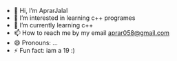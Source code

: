 - 👋 Hi, I’m AprarJalal
- 👀 I’m interested in learning c++ programes
- 🌱 I’m currently learning c++
- 📫 How to reach me by my email aprar058@gmail.com
- 😄 Pronouns: ...
- ⚡ Fun fact: iam a 19 :)

<!---
AprarJalal/AprarJalal is a ✨ special ✨ repository because its `README.md` (this file) appears on your GitHub profile.
You can click the Preview link to take a look at your changes.
--->
